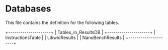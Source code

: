 # Databases

This file contains the definition for the following tables.

+---------------------+
| Tables_in_ResultsDB |
+---------------------+
| InstructionsTable   |
| LikwidResults       |
| NanoBenchResults    |
+---------------------+ 